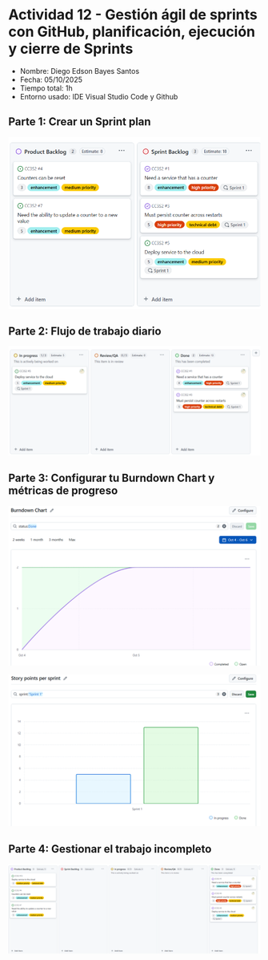 # Actividad 12 - Gestión ágil de sprints con GitHub, planificación, ejecución y cierre de Sprints

- Nombre: Diego Edson Bayes Santos
- Fecha: 05/10/2025
- Tiempo total: 1h
- Entorno usado: IDE Visual Studio Code y Github

## Parte 1: Crear un Sprint plan

![Sprint Plan](./capturas/1-sprint-plan.png)

## Parte 2: Flujo de trabajo diario

![Sprint Flow](./capturas/2-sprint-flow.png)

## Parte 3: Configurar tu Burndown Chart y métricas de progreso

![Burndown Chart](./capturas/3-burndown-chart.png)

![Story Points Sprint](./capturas/3-story-points-per-sprint.png)

## Parte 4: Gestionar el trabajo incompleto

![Unfinished Work](./capturas/4-unfinished-work.png)
